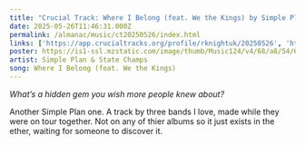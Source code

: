 ```yaml
---
title: "Crucial Track: Where I Belong (feat. We the Kings) by Simple Plan & State Champs"
date: 2025-05-26T11:46:31.000Z
permalink: /almanac/music/ct20250526/index.html
links: ['https://app.crucialtracks.org/profile/rknightuk/20250526', 'https://music.apple.com/us/album/where-i-belong-feat-we-the-kings/1480899350?i=1480899351', 'https://song.link/i/1480899351']
poster: https://is1-ssl.mzstatic.com/image/thumb/Music124/v4/68/a8/54/68a8541b-95b6-1945-43f5-a99eefdbbf9b/181792001250.jpg/600x600bb.jpg
artist: Simple Plan & State Champs
song: Where I Belong (feat. We the Kings)
---
```


_What’s a hidden gem you wish more people knew about?_

Another Simple Plan one. A track by three bands I love, made while they were on tour together. Not on any of thier albums so it just exists in the ether, waiting for someone to discover it.  

